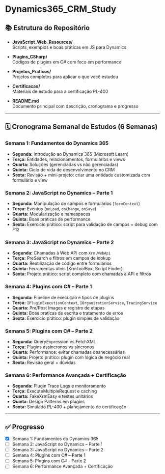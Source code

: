 
# Dynamics365_CRM_Study

## 📚 Estrutura do Repositório

- **JavaScript_Web_Resources/**  
  Scripts, exemplos e boas práticas em JS para Dynamics

- **Plugins_CSharp/**  
  Códigos de plugins em C# com foco em performance

- **Projetos_Praticos/**  
  Projetos completos para aplicar o que você estudou

- **Certificacao/**  
  Materiais de estudo para a certificação PL-400

- **README.md**  
  Documento principal com descrição, cronograma e progresso

---

## 🗓️ Cronograma Semanal de Estudos (6 Semanas)

### Semana 1: Fundamentos do Dynamics 365
- **Segunda:** Introdução ao Dynamics 365 (Microsoft Learn)
- **Terça:** Entidades, relacionamentos, formulários e views
- **Quarta:** Soluções (gerenciadas vs não gerenciadas)
- **Quinta:** Ciclo de vida de desenvolvimento no CRM
- **Sexta:** Revisão + mini-projeto: criar uma entidade customizada com formulário e view

### Semana 2: JavaScript no Dynamics – Parte 1
- **Segunda:** Manipulação de campos e formulários (`formContext`)
- **Terça:** Eventos (`onLoad`, `onChange`, `onSave`)
- **Quarta:** Modularização e namespaces
- **Quinta:** Boas práticas de performance
- **Sexta:** Exercício prático: script para validação de campos + debug com F12

### Semana 3: JavaScript no Dynamics – Parte 2
- **Segunda:** Chamadas à Web API com `Xrm.WebApi`
- **Terça:** PreSearch e filtros em campos de lookup
- **Quarta:** Reutilização de código entre formulários
- **Quinta:** Ferramentas úteis (XrmToolBox, Script Finder)
- **Sexta:** Projeto prático: script completo com chamadas à API e filtros

### Semana 4: Plugins com C# – Parte 1
- **Segunda:** Pipeline de execução e tipos de plugins
- **Terça:** `IPluginExecutionContext`, `IOrganizationService`, `TracingService`
- **Quarta:** Pre/Post Images e registro de etapas
- **Quinta:** Boas práticas de escrita e tratamento de erros
- **Sexta:** Exercício prático: plugin simples de validação

### Semana 5: Plugins com C# – Parte 2
- **Segunda:** QueryExpression vs FetchXML
- **Terça:** Plugins assíncronos vs síncronos
- **Quarta:** Performance: evitar chamadas desnecessárias
- **Quinta:** Projeto prático: plugin com lógica de negócio real
- **Sexta:** Revisão geral + dúvidas

### Semana 6: Performance Avançada + Certificação
- **Segunda:** Plugin Trace Logs e monitoramento
- **Terça:** ExecuteMultipleRequest e caching
- **Quarta:** FakeXrmEasy e testes unitários
- **Quinta:** Design Patterns em plugins
- **Sexta:** Simulado PL-400 + planejamento de certificação

---

## ✅ Progresso

- [x] Semana 1: Fundamentos do Dynamics 365
- [ ] Semana 2: JavaScript no Dynamics – Parte 1
- [ ] Semana 3: JavaScript no Dynamics – Parte 2
- [ ] Semana 4: Plugins com C# – Parte 1
- [ ] Semana 5: Plugins com C# – Parte 2
- [ ] Semana 6: Performance Avançada + Certificação
